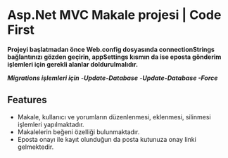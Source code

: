 # Asp.Net MVC Makale projesi | Code First

**Projeyi başlatmadan önce Web.config dosyasında connectionStrings bağlantınızı gözden geçirin, appSettings kısmın da ise eposta gönderim işlemleri için gerekli alanlar doldurulmalıdır.**

___Migrations işlemleri için___
-___Update-Database___
-___Update-Database -Force___


## Features

- Makale, kullanıcı ve yorumların düzenlenmesi, eklenmesi, silinmesi işlemleri yapılmaktadır.
- Makalelerin beğeni özelliği bulunmaktadır.
- Eposta onayı ile kayıt olunduğun da posta kutunuza onay linki gelmektedir.
